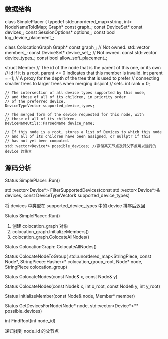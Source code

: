 
## 数据结构

class SimplePlacer {
  typedef std::unordered_map<string, int> NodeNameToIdMap;
  Graph* const graph_;
  const DeviceSet* const devices_;
  const SessionOptions* options_;
  const bool log_device_placement_;

class ColocationGraph
  Graph* const graph_;  // Not owned.
  std::vector<Member> members_;
  const DeviceSet* device_set_;  // Not owned.
  const std::vector<DeviceType> device_types_;
  const bool allow_soft_placement_;

  struct Member
    // The id of the node that is the parent of this one, or its own
    // id if it is a root. parent <= 0 indicates that this member is invalid.
    int parent = -1;
    // A proxy for the depth of the tree that is used to prefer
    // connecting smaller trees to larger trees when merging disjoint
    // sets.
    int rank = 0;

    // The intersection of all device types supported by this node,
    // and those of all of its children, in priority order
    // of the preferred device.
    DeviceTypeVector supported_device_types;

    // The merged form of the device requested for this node, with
    // those of all of its children.
    DeviceNameUtils::ParsedName device_name;

    // If this node is a root, stores a list of Devices to which this node
    // and all of its children have been assigned, or nullptr if this
    // has not yet been computed.
    std::vector<Device*> possible_devices; //存储某天节点及其父节点可以运行的 device 的集合

## 源码分析

Status SimplePlacer::Run()


std::vector<Device*> FilterSupportedDevices(const std::vector<Device*>& devices, const DeviceTypeVector& supported_device_types)

将 devices 中类型在 supported_device_types 中的 device 排序后返回

Status SimplePlacer::Run()

1. 创建 colocation_graph 对象
2. colocation_graph.InitializeMembers()
3. colocation_graph.ColocateAllNodes()


Status ColocationGraph::ColocateAllNodes()

Status ColocateNodeToGroup(
    std::unordered_map<StringPiece, const Node*, StringPiece::Hasher>* colocation_group_root,
    Node* node, StringPiece colocation_group)


Status ColocateNodes(const Node& x, const Node& y)

Status ColocateNodes(const Node& x, int x_root, const Node& y, int y_root)

Status InitializeMember(const Node& node, Member* member)

Status GetDevicesForNode(Node* node, std::vector<Device*>** possible_devices)

int FindRoot(int node_id)

递归找到 node_id 的父节点
